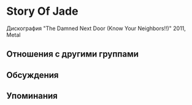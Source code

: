# Story Of Jade

Дискография
"The Damned Next Door (Know Your Neighbors!!)" 2011, Metal

## Отношения с другими группами


## Обсуждения


## Упоминания

